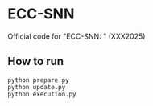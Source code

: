 # ECC-SNN
Official code for "ECC-SNN: " (XXX2025)

## How to run

```
python prepare.py
python update.py
python execution.py
```
